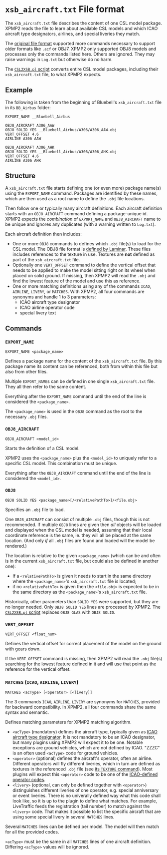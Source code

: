 `xsb_aircraft.txt` File format
==

The `xsb_aircraft.txt` file describes the content of one CSL model package.
XPMP2 reads the file to learn about available CSL models and which ICAO aircraft
type designators, airlines, and special liveries they match.

The [original file format](https://github.com/kuroneko/libxplanemp/wiki/LegacyCSL#aircraft-directory-text-file-format)
supported more commands necessary to support older formats like `.acf` or
OBJ7. XPMP2 only supported OBJ8 models and processes only the commands
listed here. Others are ignored. They may raise warnings in `Log.txt` but
otherwise do no harm.

The [`CSL2XSB.pl` script](https://github.com/TwinFan/CSL2XSB)
converts entire CSL model packages, including their `xsb_aircraft.txt` file,
to what XPMP2 expects.

Example
--

The following is taken from the beginning of Bluebell's `xsb_aircraft.txt`
file in its `BB_Airbus` folder:

```
EXPORT_NAME __Bluebell_Airbus

OBJ8_AIRCRAFT A306_AAW
OBJ8 SOLID YES __Bluebell_Airbus/A306/A306_AAW.obj
VERT_OFFSET 4.6
AIRLINE A306 AAW

OBJ8_AIRCRAFT A306_AHK
OBJ8 SOLID YES __Bluebell_Airbus/A306/A306_AHK.obj
VERT_OFFSET 4.6
AIRLINE A306 AHK
```

Structure
--

A `xsb_aircraft.txt` file starts defining one (or even more) package
name(s) using the `EXPORT_NAME` command. Packages are identified by these
names, which are then used as a root name to define the `.obj` file locations.

Then follow one or typically many aircraft definitions. Each aircraft definition
starts with an `OBJ8_AIRCRAFT` command defining a package-unique id.
XPMP2 expects the _combination_ of `EXPORT_NAME` and `OBJ8_AIRCRAFT` name
to be unique and ignores any duplicates (with a warning written to `Log.txt`).

Each aircraft definition then includes:
- One or more `OBJ8` commands to defines which `.obj` file(s) to load for the
  CSL model.
  The OBJ8 file format is
  [defined by Laminar](https://developer.x-plane.com/article/obj8-file-format-specification/).
  These files includes references to the texture in use. Textures are **not**
  defined as part of the `xsb_aircraft.txt` file.
- Optionally one `VERT_OFFSET` command to define the vertical offset that
  needs to be applied to make the model sitting right on its wheel when
  placed on solid ground.
  If missing, then XPMP2 will read the `.obj` and find the lowest feature of
  the model and use this as reference.
- One or more matching definitions using any of the commands `ICAO`, `AIRLINE`,
  `LIVERY`, or `MATCHES`. With XPMP2, all four commands are synonyms and
  handle 1 to 3 parameters:
  - ICAO aircraft type designator
  - ICAO airline operator code
  - special livery text

Commands
--

### `EXPORT_NAME`

```
EXPORT_NAME <package_name>
```

Defines a package name for the content of the `xsb_aircraft.txt` file.
By this package name its content can be referenced, both from within
this file but also from other files.

Multiple `EXPORT_NAME`s can be defined in one single `xsb_aircraft.txt` file.
They all then refer to the same content.

Everything after the `EXPORT_NAME` command until the end of the line is considered
the `<package_name>`.

The `<package_name>` is used in the `OBJ8` command as the root to the
necessary `.obj` files.

### `OBJ8_AIRCRAFT`

```
OBJ8_AIRCRAFT <model_id>
```

Starts the definition of a CSL model.

XPMP2 uses the `<package_name>` plus the `<model_id>`
to uniquely refer to a specific CSL model. This combination must be unique.

Everything after the `OBJ8_AIRCRAFT` command until the end of the line is considered
the `<model_id>`.

### `OBJ8`

```
OBJ8 SOLID YES <package_name>[/<relativePathTo>]/<file.obj>
```

Specifies an `.obj` file to load.

One `OBJ8_AIRCRAFT` can consist of multiple `.obj` files, though this is not recommended.
If multiple `OBJ8` lines are given then _all_ objects will be loaded and
displayed when the CSL model is needed, assuming that their local coordinate
reference is the same, ie. they will all be placed at the same location.
(And only _if_ all `.obj` files are found and loaded will the model be rendered.)

The location is relative to the given `<package_name>` (which can be and often is
in the current `xsb_aircraft.txt` file, but could also be defined in another one):
- If a `<relativePathTo>` is given it needs to start in the same directory
  where the `<package_name>`'s `xsb_aircraft.txt` file is located;
- if no `<relativePathTo>` is given then the `<file.obj>` is expected to be
  in the same directory as the `<package_name>`'s `xsb_aircraft.txt` file.

Historically, other parameters than `SOLID YES` were supported,
but they are no longer needed. Only `OBJ8 SOLID YES` lines are processed
by XPMP2. The [`CSL2XSB.pl` script](https://github.com/TwinFan/CSL2XSB)
replaces `OBJ8 GLAS` with `OBJ8 SOLID`.

### `VERT_OFFSET`

```
VERT_OFFSET <float_num>
```

Defines the vertical offset for correct placement of the model on the ground
with gears down.

If the `VERT_OFFSET` command is missing, then XPMP2 will read the `.obj` file(s)
searching for the lowest feature defined in it and will use that point as
the reference for the vertical offset.

### `MATCHES` (`ICAO`, `AIRLINE`, `LIVERY`)

```
MATCHES <acType> [<operator> [<livery]]
```

The 3 commands `ICAO`, `AIRLINE`, `LIVERY` are synonyms for `MATCHES`,
provided for backward compatibility.
In XPMP2, all four commands share the same syntax and semantic.

Defines matching parameters for XPMP2 matching algorithm.

- `<acType>` (mandatory) defines the aircraft type, typically given as
  [ICAO aircraft type designator](https://www.icao.int/publications/DOC8643/Pages/Search.aspx).
  It is not mandatory to be an ICAO designator, but many plugins using XPMP2
  will expect it to be one. Notable exceptions are ground vehicles, which are
  not defined by ICAO. "ZZZC" is an often used `<acType>` code for ground
  vehicles.
- `<operator>` (optional) defines the aircraft's operator, often an airline.
  Different operators will fly different liveries, which in turn are defined
  as textures in the referenced `.obj` file
  (see [its `TEXTURE` command](https://developer.x-plane.com/article/obj8-file-format-specification/#TEXTURE_lttex_file_namegt)). Most plugins will expect this `<operator>`
  code to be one of the
  [ICAO-defined operator codes](https://en.wikipedia.org/wiki/List_of_airline_codes).
- `<livery>` (optional, can only be defined together with `<operator>`)
  distinguishes different liveries of one operator, e.g. special anniversary
  or event liveries.
  There is no univerally defined way what this code shall look like,
  so it is up to the plugin to define what matches.
  For example, LiveTraffic feeds the registration (tail number) to match
  against the `<livery>` code. That makes it possible to list the
  specific aircraft that are using some special livery in several
  `MATCHES` lines.

Several `MATCHES` lines can be defined per model. The model will then match
for all the provided codes.

`<acType>` must be the same in all `MATCHES` lines
of one aircraft definition. Differing `<acType>` values will be ignored.
